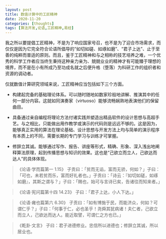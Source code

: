 ```yaml
---
layout: post
title: 数值计算中的工匠精神
date: 2020-11-20
categories: [thoughts]
tags: [算法开发,论语,工匠精神,易经]
---
```


我之所以要提倡工匠精神，不是为了响应国家号召，也不是为了迎合市场需求，而仅仅是因为它完全符合论语所倡导的“如切如磋、如琢如磨”、“君子上达”、止于至善的纯粹而普适的原则。而且，鉴于工匠精神和与之相称的技艺培养之难，一个优秀的科学工作者应当终生秉持这种亲力亲为、兢兢业业的精神才有可能臻于理想的境界，而不是在小有所成乃至功成名就之后便升格（堕落）为科研工作的组织者和资源的调动者。

仅就数值计算研究领域来说，工匠精神应当包括如下三个方面。

* 构建起完备的基础理论体系。可以随时随地如数家珍般地讲解、推演其中的任何一部分内容。这就如同演奏家（virtuoso）能够流畅娴熟地表演他们的保留曲目。

* 具备通过亲自编程将理论方法付诸实践并塑造出精品软件的设计思想与高超手艺。与之相比，只能做出用作教学或演示的代码则是远远不够的。这是因为，能够真正实用的算法在理论基础、设计思想与开发方法上均与简单的演示程序有本质上的不同，需要长期的专门学习与训练才可掌握。

* 修辞立其诚。能够通过写作、报告、讲座等形式，精确、形象、深入浅出地阐释算法原理，起到传播思想与知识的效果。这也是“己欲立而立人，己欲达而达人”的具体体现。

> 《论语·学而篇第一 1.15》 子贡曰：「贫而无谄，富而无骄，何如？」子曰：「可也，未若贫而乐，富而好礼者也。」子贡曰：「诗云：『如切如磋，如琢如磨』，其斯之谓与？」子曰：「赐也，始可与言诗已矣，告诸往而知来者。」

> 《论语·宪问篇第十四 14.23》 子曰：「君子上达，小人下达。」

> 《论语·雍也篇第六 6.30》 子贡曰：「如有博施于民，而能济众，何如？可谓仁乎？」子曰：「何事于仁，必也圣乎！尧舜其犹病诸！夫仁者，己欲立而立人，己欲达而达人。能近取譬，可谓仁之方也已。」

> 《乾卦·文言》 子曰：君子进德修业。忠信所以进德也；修辞立其诚，所以居业也。

